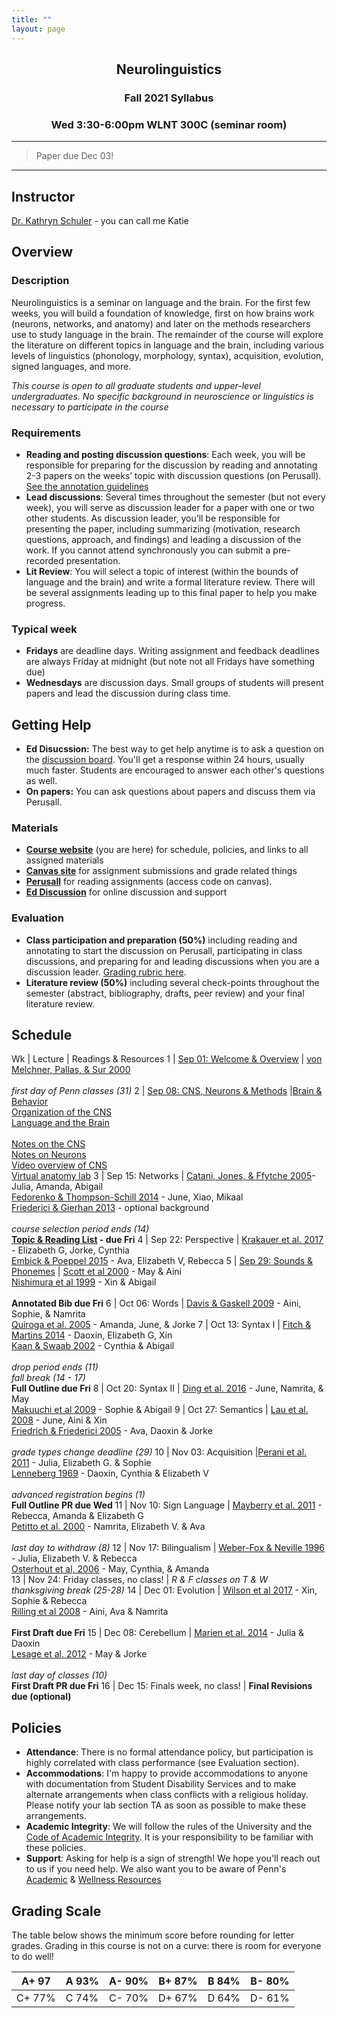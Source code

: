 ```yaml
---
title: ""
layout: page
---
```



<h2 align="center">Neurolinguistics</h2>
<h3 align="center">Fall 2021 Syllabus</h3>
<h3 align="center">Wed 3:30-6:00pm WLNT 300C (seminar room)</h3>

<hr>

> Paper due Dec 03!

<hr>

## Instructor
[Dr. Kathryn Schuler](mailto:kschuler@sas.upenn.edu) - you can call me Katie


## Overview

### Description

Neurolinguistics is a seminar on language and the brain. For the first few weeks, you will build a foundation of knowledge, first on how brains work (neurons, networks, and anatomy) and later on the methods researchers use to study language in the brain. The remainder of the course will explore the literature on different topics in language and the brain, including various levels of linguistics (phonology, morphology, syntax), acquisition, evolution, signed languages, and more.

*This course is open to all graduate students and upper-level undergraduates. No specific background in neuroscience or linguistics is necessary to participate in the course*

### Requirements

- **Reading and posting discussion questions**: Each week, you will be responsible for preparing for the discussion by reading and annotating 2-3 papers on the weeks’ topic with discussion questions (on Perusall). [See the annotation guidelines](https://public.3.basecamp.com/p/p7oojNVWQXJRH6BVe5bteXFX)
- **Lead discussions**: Several times throughout the semester (but not every week), you will serve as discussion leader for a paper with one or two other students. As discussion leader, you’ll be responsible for presenting the paper, including summarizing (motivation, research questions, approach, and findings) and leading a discussion of the work. If you cannot attend synchronously you can submit a pre-recorded presentation. 
- **Lit Review**: You will select a topic of interest (within the bounds of language and the brain) and write a formal literature review. There will be several assignments leading up to this final paper to help you make progress.

### Typical week

- **Fridays** are deadline days. Writing assignment and feedback deadlines are always Friday at midnight (but note not all Fridays have something due)
- **Wednesdays** are discussion days. Small groups of students will present papers and lead the discussion during class time. 

## Getting Help

- **Ed Disucssion:** The best way to get help anytime is to ask a question on the [discussion board](https://edstem.org/us/courses/13251/discussion/). You'll get a response within 24 hours, usually much faster. Students are encouraged to answer each other's questions as well. 
- **On papers:** You can ask questions about papers and discuss them via Perusall.

 
### Materials

- **[Course website](index.md)** (you are here) for schedule, policies, and links to all assigned materials
- **[Canvas site](https://canvas.upenn.edu/courses/1613834)** for assignment submissions and grade related things
- **[Perusall](https://app.perusall.com/courses/neurolinguistics/_/dashboard/assignments)** for reading assignments (access code on canvas). 
- **[Ed Discussion](https://edstem.org/us/courses/13251/discussion/)** for online discussion and support

### Evaluation 
- **Class participation and preparation (50%)**  including reading and annotating to start the discussion on Perusall, participating in class discussions, and preparing for and leading discussions when you are a discussion leader. [Grading rubric here](https://public.3.basecamp.com/p/uATqsDvYdptdvtFXC2jYFnQ6). 
- **Literature review (50%)**  including several check-points throughout the semester (abstract, bibliography, drafts, peer review) and your final literature review.


## Schedule

Wk  | Lecture | Readings & Resources 
1 | [Sep 01: Welcome & Overview](https://docs.google.com/presentation/d/1MdIJzTOnmsF_17hfeWEa6U9DnQIKKjLNQvgj1LNVKds/edit?usp=sharing) | [von Melchner, Pallas, & Sur 2000](https://app.perusall.com/courses/neurolinguistics/visual-behaviour-mediated-by-retinal-projections-directed-to-the-auditory-pathway?assignmentId=DqkwEG6qYaMETTj7x&part=1) <br><br> *first day of Penn classes (31)*
2 | [Sep 08: CNS, Neurons & Methods](https://docs.google.com/presentation/d/17GrmkDTSsWqrlA0FDVegGVAKuJ8I7KlmU8ALdKMAJDU/edit?usp=sharing) |[Brain & Behavior](https://app.perusall.com/courses/neurolinguistics/the-brain-and-behavior-787898030?assignmentId=nrsgpimBwd2cg8vhy&part=1)<br> [Organization of the CNS](https://app.perusall.com/courses/neurolinguistics/the-organization-of-the-central-nervous-system?assignmentId=EMm34PeuwrtyC3xqW&part=1) <br> [Language and the Brain](https://app.perusall.com/courses/neurolinguistics/ch-7-language-and-the-brain?assignmentId=AyYFRNmHBCQgKD9Am&part=1) <br><br> [Notes on the CNS](https://docs.google.com/document/d/1PRnxbS35voE_a0O-zt9b5AgpzA90kzHGQmPOjIeMIoo/edit) <br>[Notes on Neurons](https://docs.google.com/document/d/10m2TaXG4dH76JJWaoWzONSnLYD6Opt5RjLd1bbx04pE/edit?usp=sharing) <br>[Video overview of CNS](https://www.youtube.com/watch?v=xB7rXw_3gVY&t=34s&ab_channel=UBCMedicine-EducationalMedia)<br>[Virtual anatomy lab](https://www.neuroanatomy.ca/modules/Cortex/story_html5.html)
3 | Sep 15: Networks  | [Catani, Jones, & Ffytche 2005](https://app.perusall.com/courses/neurolinguistics/perisylvian-language-networks-of-the-human-brain?assignmentId=GfieQQsgP9XxWTqHF&part=1)- Julia, Amanda, Abigail <br>  [Fedorenko & Thompson-Schill 2014](https://app.perusall.com/courses/neurolinguistics/reworking-the-language-network?assignmentId=oMzxC4nh4keESGYHH&part=1) - June, Xiao, Mikaal<br>[Friederici & Gierhan 2013](https://app.perusall.com/courses/neurolinguistics/the-language-network?assignmentId=pJQccMGrFcrMPkQfK&part=1) - optional background <br><br> *course selection period ends (14)* <br> **[Topic & Reading List](https://edstem.org/us/courses/13251/discussion/600473) - due Fri**
4 | Sep 22: Perspective |  [Krakauer et al. 2017](https://app.perusall.com/courses/neurolinguistics/neuroscience-needs-behavior-correcting-a-reductionist-bias?assignmentId=tL8GhmPExhQyAKoqX&part=1) - Elizabeth G, Jorke, Cynthia <br>  [Embick & Poeppel 2015](https://app.perusall.com/courses/neurolinguistics/defining-the-relation-between-linguistics-and-neuroscience?assignmentId=4PucwdQG8LkAFgNXL&part=1) - Ava, Elizabeth V, Rebecca
5 | [Sep 29: Sounds & Phonemes](https://docs.google.com/presentation/d/1LXDJIxXvxXS403BVxd2mgqwYYy2_56qTspLdpigqFTE/edit?usp=sharing) | [Scott et al 2000](https://app.perusall.com/courses/neurolinguistics/identification-of-a-pathway-for-intelligible-speech-in-the-left-temporal-lobe?assignmentId=RoProNWyjwiMRLtT2&part=1) - May & Aini <br>   [Nishimura et al 1999](https://app.perusall.com/courses/neurolinguistics/sign-language-heard-in-the-auditory-cortex?assignmentId=4cHsc5pPB8ZQDvysJ&part=1) - Xin & Abigail <br><br> **Annotated Bib due Fri**
6 | Oct 06: Words | [Davis & Gaskell 2009](https://app.perusall.com/courses/neurolinguistics/a-complementary-systems-account-of-word-learning-neural-and-behavioural-evidence?assignmentId=LvrfHtJMqkXywLGg7&part=1) - Aini, Sophie, & Namrita    <br> [Quiroga et al. 2005](https://app.perusall.com/courses/neurolinguistics/invariant-visual-representation-by-single-neurons-in-the-human-brain?assignmentId=7yYfpdRtkS7bXYp36&part=1) - Amanda, June, & Jorke
7 | Oct 13: Syntax I  | [Fitch & Martins 2014](https://app.perusall.com/courses/neurolinguistics/hierarchical-processing-in-music-language-and-action-lashley-revisited?assignmentId=r56sqsXk9YrN9jPfZ&part=1) - Daoxin, Elizabeth G, Xin <br>  [Kaan & Swaab 2002](https://app.perusall.com/courses/neurolinguistics/the-brain-circuitry-of-syntactic-comprehension?assignmentId=xg3ijLewEnEzKA5z4&part=1) - Cynthia & Abigail  <br><br> *drop period ends (11) <br> fall break (14 - 17)*<br> **Full Outline due Fri**
8 | Oct 20: Syntax II |  [Ding et al. 2016](https://app.perusall.com/courses/neurolinguistics/cortical-tracking-of-hierarchical-linguistic-structures-in-connected-speech?assignmentId=vQZak9tFMZdTSPmc4&part=1) - June, Namrita, & May <br> [Makuuchi et al 2009](https://app.perusall.com/courses/neurolinguistics/segregating-the-core-computational-faculty-of-human-language-from-working-memory?assignmentId=iR4gJz9jXscThiaEk&part=1) - Sophie & Abigail 
9 | Oct 27: Semantics |  [Lau et al. 2008](https://app.perusall.com/courses/neurolinguistics/a-cortical-network-for-semantics-de-constructing-the-n400?assignmentId=qAxYcsKRqTwX5ge5f&part=1) - June, Aini & Xin <br>  [Friedrich & Friederici 2005](https://app.perusall.com/courses/neurolinguistics/phonotactic-knowledge-and-lexical-semantic-processing-in-one-year-olds-brain-responses-to-words-and-nonsense-words-in-picture-contexts?assignmentId=8qFQ2ZE2J88f6kCW2&part=1) - Ava, Daoxin & Jorke <br><br> *grade types change deadline (29)*
10 | Nov 03: Acquisition  |[Perani et al. 2011](https://app.perusall.com/courses/neurolinguistics/neural-language-networks-at-birth?assignmentId=K3Pta6r5A9wBrBWJH&part=1) - Julia, Elizabeth G. & Sophie <br> [Lenneberg 1969](https://app.perusall.com/courses/neurolinguistics/on-explaining-language?assignmentId=hgk5BbSpKyrCdPXSY&part=1) - Daoxin, Cynthia & Elizabeth V <br><br> *advanced registration begins (1)* <br>**Full Outline PR due Wed**
11 |  Nov 10: Sign Language | [Mayberry et al. 2011](https://app.perusall.com/courses/neurolinguistics/age-of-acquisition-effects-on-the-functional-organization-of-language-in-the-adult-brain?assignmentId=28CXQWiqjLe72efk6&part=1) - Rebecca, Amanda & Elizabeth G <br> [Petitto et al. 2000](https://app.perusall.com/courses/neurolinguistics/speech-like-cerebral-activity-in-profoundly-deaf-people-processing-signed-languages-implications-for-the-neural-basis-of-human-language?assignmentId=6XMLDLwd4TWw55GjT&part=1) - Namrita, Elizabeth V. & Ava  <br><br> *last day to withdraw (8)* 
12 | Nov 17: Bilingualism  | [Weber-Fox & Neville 1996](https://app.perusall.com/courses/neurolinguistics/maturational-constraints-on-functional-specializations-for-language-processing-erp-and-behavioral-evidence-in-bilingual-speakers?assignmentId=mzaFyR5G7T7GLzrve&part=1) - Julia, Elizabeth V. & Rebecca <br> [Osterhout et al, 2006](https://app.perusall.com/courses/neurolinguistics/osterhout-paper?assignmentId=WHNTYpJXZsd9Fhe74&part=1) - May, Cynthia, & Amanda<br> 
13 | Nov 24: Friday classes, no class!  |  *R & F classes on T & W <br> thanksgiving break (25-28)* 
14 | Dec 01: Evolution | [Wilson et al 2017](https://app.perusall.com/courses/neurolinguistics/conserved-sequence-processing-in-primate-frontal-cortex?assignmentId=9tCw6N2YjwgQJ5ky7&part=1) - Xin, Sophie & Rebecca <br> [Rilling et al 2008](https://app.perusall.com/courses/neurolinguistics/the-evolution-of-the-arcuate-fasciculus-revealed-with-comparative-dti?assignmentId=bjRB5BiJq9PT5EjsC&part=1)  - Aini, Ava & Namrita<br><br>**First Draft due Fri**
15 | Dec 08: Cerebellum |  [Marien et al. 2014](https://app.perusall.com/courses/neurolinguistics/consensus-paper-language-and-the-cerebellum-an-ongoing-enigma?assignmentId=awqPQuY4jqgAn7W7t&part=1) - Julia & Daoxin <br> [Lesage et al. 2012](https://app.perusall.com/courses/neurolinguistics/cerebellar-rtms-disrupts-predictive-language-processing?assignmentId=xCgqzYQwBRAoZFGCQ&part=1) - May & Jorke <br><br> *last day of classes (10)*<br> **First Draft PR due Fri**
16 | Dec 15: Finals week, no class! | **Final Revisions due (optional)**


## Policies

- **Attendance**: There is no formal attendance policy, but participation is highly correlated with class performance (see Evaluation section). 
- **Accommodations**: I'm happy to provide accommodations to anyone with documentation from Student Disability Services and to make alternate arrangements when class conflicts with a religious holiday. Please notify your lab section TA as soon as possible to make these arrangements.
- **Academic Integrity**: We will follow the rules of the University and the [Code of Academic Integrity](https://catalog.upenn.edu/pennbook/code-of-academic-integrity/).  It is your responsibility to be familiar with these policies.
- **Support**: Asking for help is a sign of strength! We hope you'll reach out to us if you need help. We also want you to be aware of Penn's [Academic](https://www.college.upenn.edu/index.php/support) & [Wellness Resources](https://www.wellnessatpenn.com/)

## Grading Scale
The table below shows the minimum score before rounding for letter grades. Grading in this course is not on a curve: there is room for everyone to do well!

A+ 97 | A 93% | A- 90% | B+ 87% | B 84% | B- 80%
--- | --- | --- | --- | --- | ---
C+ 77% | C 74% | C- 70% | D+ 67% | D 64% | D- 61%


